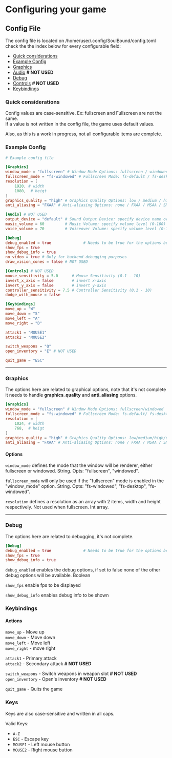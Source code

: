 # Configuring your game

## Config File
The config file is located on /home/user/.config/SoulBound/config.toml check the
the index below for every configurable field:

- [Quick considerations](#Quick-Considerations)
- [Example Config](#Example-Config)
- [Graphics](#Graphics)
- [Audio](#Audio) **# NOT USED**
- [Debug](#Debug)
- [Controls](#Controls) **# NOT USED**
- [Keybindings](#Keybindings) 

### Quick considerations 
Config values are case-sensitive. Ex: fullscreen and Fullscreen are not the same.\
If a value is not written in the config file, the game uses default values.

Also, as this is a work in progress, not all configurable items are complete.

### Example Config

```toml
# Example config file

[Graphics]
window_mode = "fullscreen" # Window Mode Options: fullscreen / windowed
fullscreen_mode = "fs-windowed" # Fullscreen Mode: fs-default / fs-desktop / fs-windowed 
resolution = [
    1920, # width
    1080,  # heigt
]
graphics_quality = "high" # Graphics Quality Options: low / medium / high / ultra # NOT USED
anti_aliasing = "FXAA" # Anti-aliasing Options: none / FXAA / MSAA / SMAA # NOT USED

[Audio] # NOT USED
output_device = "default" # Sound Output Device: specify device name or default
music_volume = 60         # Music Volume: specify volume level (0-100)
voice_volume = 70         # Voiceover Volume: specify volume level (0-100)

[Debug]
debug_enabled = true              # Needs to be true for the options below, this option itself does nothing, only enables or disables the below
show_fps = true
show_debug_info = true
no_video = true # Only for backend debugging purposes
draw_vision_cones = false # NOT USED

[Controls] # NOT USED
mouse_sensitivity = 5.0      # Mouse Sensitivity (0.1 - 10)
invert_x_axis = false        # invert x-axis 
invert_y_axis = false        # invert y-axis 
controller_sensitivity = 7.5 # Controller Sensitivity (0.1 - 10)
dodge_with_mouse = false

[Keybindings] 
move_up = "W"
move_down = "S"
move_left = "A"
move_right = "D"

attack1 = "MOUSE1"
attack2 = "MOUSE2"

switch_weapons = "Q"
open_inventory = "E" # NOT USED

quit_game = "ESC"
```

---
### Graphics

The options here are related to graphical options, note that it's not complete
it needs to handle **graphics_quality** and **anti_aliasing** options. 

```toml
[Graphics]
window_mode = "fullscreen" # Window Mode Options: fullscreen/windowed
fullscreen_mode = "fs-windowed" # Fullscreen Mode: fs-default/ fs-desktop/fs-windowed 
resolution = [
    1024, # width
    768,  # heigt
]
graphics_quality = "high" # Graphics Quality Options: low/medium/high/ultra # NOT USED
anti_aliasing = "FXAA" # Anti-aliasing Options: none / FXAA / MSAA / SMAA # NOT USED
```
#### Options

`window_mode` defines the mode that the window will be renderer, either
fullscreen or windowed. String. Opts: "fullscreen", "windowed".

`fullscreen_mode` will only be used if the "fullscreen" mode is enabled in
the "window_mode" option. String. Opts: "fs-windowed", "fs-desktop", "fs-windowed".

`resolution` defines a resolution as an array with 2 items, width and height respectively. Not used when fullscreen. Int array.

---
### Debug

The options here are related to debugging, it's not complete.

```toml
[Debug]
debug_enabled = true              # Needs to be true for the options below, this option itself does nothing, only enables or disables the below
show_fps = true
show_debug_info = true
```

`debug_enabled` enables the debug options, if set to false none of the other debug options will be available. Boolean

`show_fps` enable fps to be displayed

`show_debug_info` enables debug info to be shown

### Keybindings

#### Actions
`move_up` - Move up\
`move_down` - Move down\
`move_left` - Move left\
`move_right` - move right

`attack1` - Primary attack\
`attack2` - Secondary attack **# NOT USED**

`switch_weapons` - Switch weapons in weapon slot **# NOT USED**\
`open_inventory` - Open's inventory **# NOT USED**

`quit_game` - Quits the game

### Keys

Keys are also case-sensitive and written in all caps.

Valid Keys:
- `A-Z`
- `ESC` - Escape key
- `MOUSE1` - Left mouse button
- `MOUSE2` - Right mouse button
